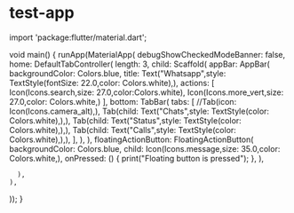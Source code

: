 # test-app
import 'package:flutter/material.dart';

void main() {
  runApp(MaterialApp(
    debugShowCheckedModeBanner: false,
    home: DefaultTabController(
      length: 3,
      child: Scaffold(
        appBar: AppBar(
          backgroundColor: Colors.blue,
          title: Text("Whatsapp",style: TextStyle(fontSize: 22.0,color: Colors.white),),
          actions: [
            Icon(Icons.search,size: 27.0,color:Colors.white),
            Icon(Icons.more_vert,size: 27.0,color: Colors.white,)
          ],
          bottom: TabBar(
            tabs: [
              //Tab(icon: Icon(Icons.camera_alt),),
              Tab(child: Text("Chats",style: TextStyle(color: Colors.white),),),
              Tab(child: Text("Status",style: TextStyle(color: Colors.white),),),
              Tab(child: Text("Calls",style: TextStyle(color: Colors.white),),),
            ],
          ),
        ),
        floatingActionButton: FloatingActionButton(
          backgroundColor: Colors.blue,
          child: Icon(Icons.message,size: 35.0,color: Colors.white,),
          onPressed: () {
            print("Floating button is pressed");
          },
        ),

      ),
    ),
  ));
}




